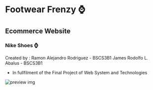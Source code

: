 # Footwear Frenzy ⌚
## Ecommerce Website
### Nike Shoes ⌚

Created by : 
  Ramon Alejandro Rodriguez - BSCS3B1
  James Rodolfo L. Abalus - BSCS3B1
  
- In fullfilment of the Final Project of Web System and Technologies




![preview img](/preview.png)
